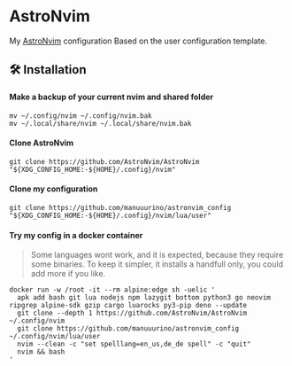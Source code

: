 # AstroNvim

My [AstroNvim](https://github.com/AstroNvim/AstroNvim) configuration Based on
the user configuration template.

## 🛠️ Installation

#### Make a backup of your current nvim and shared folder

```shell
mv ~/.config/nvim ~/.config/nvim.bak
mv ~/.local/share/nvim ~/.local/share/nvim.bak
```

#### Clone AstroNvim

```shell
git clone https://github.com/AstroNvim/AstroNvim "${XDG_CONFIG_HOME:-${HOME}/.config}/nvim"
```

#### Clone my configuration

```shell
git clone https://github.com/manuuurino/astronvim_config "${XDG_CONFIG_HOME:-${HOME}/.config}/nvim/lua/user"
```

#### Try my config in a docker container

<!-- credits: https://github.com/AstroNvim/docs/blob/8646dd525c476fdb7429c310f4ff8018bf2f285f/src/content/docs/index.mdx#L106-L114 -->

> Some languages wont work, and it is expected, because they require some
> binaries. To keep it simpler, it installs a handfull only, you could add more
> if you like.

```shell
docker run -w /root -it --rm alpine:edge sh -uelic '
  apk add bash git lua nodejs npm lazygit bottom python3 go neovim ripgrep alpine-sdk gzip cargo luarocks py3-pip deno --update
  git clone --depth 1 https://github.com/AstroNvim/AstroNvim ~/.config/nvim
  git clone https://github.com/manuuurino/astronvim_config ~/.config/nvim/lua/user
  nvim --clean -c "set spelllang=en_us,de_de spell" -c "quit"
  nvim && bash
'
```
